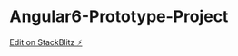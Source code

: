 # Angular6-Prototype-Project

[Edit on StackBlitz ⚡️](https://stackblitz.com/edit/angular6-prototype-project)
